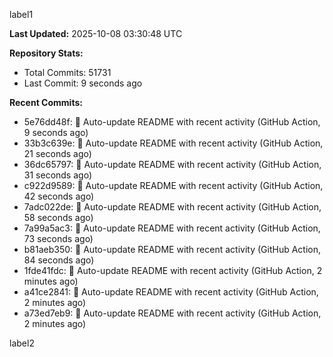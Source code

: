 
label1 
<!-- ACTIVITY_START -->
**Last Updated:** 2025-10-08 03:30:48 UTC

**Repository Stats:**
- Total Commits: 51731
- Last Commit: 9 seconds ago

**Recent Commits:**
- 5e76dd48f: 🤖 Auto-update README with recent activity (GitHub Action, 9 seconds ago)
- 33b3c639e: 🤖 Auto-update README with recent activity (GitHub Action, 21 seconds ago)
- 36dc65797: 🤖 Auto-update README with recent activity (GitHub Action, 31 seconds ago)
- c922d9589: 🤖 Auto-update README with recent activity (GitHub Action, 42 seconds ago)
- 7adc022de: 🤖 Auto-update README with recent activity (GitHub Action, 58 seconds ago)
- 7a99a5ac3: 🤖 Auto-update README with recent activity (GitHub Action, 73 seconds ago)
- b81aeb350: 🤖 Auto-update README with recent activity (GitHub Action, 84 seconds ago)
- 1fde41fdc: 🤖 Auto-update README with recent activity (GitHub Action, 2 minutes ago)
- a41ce2841: 🤖 Auto-update README with recent activity (GitHub Action, 2 minutes ago)
- a73ed7eb9: 🤖 Auto-update README with recent activity (GitHub Action, 2 minutes ago)
<!-- ACTIVITY_END -->

label2
